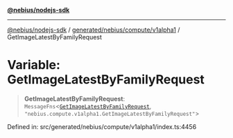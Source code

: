 [**@nebius/nodejs-sdk**](../../../../../README.md)

***

[@nebius/nodejs-sdk](../../../../../README.md) / [generated/nebius/compute/v1alpha1](../README.md) / GetImageLatestByFamilyRequest

# Variable: GetImageLatestByFamilyRequest

> **GetImageLatestByFamilyRequest**: `MessageFns`\<[`GetImageLatestByFamilyRequest`](../interfaces/GetImageLatestByFamilyRequest.md), `"nebius.compute.v1alpha1.GetImageLatestByFamilyRequest"`\>

Defined in: src/generated/nebius/compute/v1alpha1/index.ts:4456
